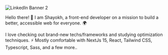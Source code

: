 ![LinkedIn Banner 2](https://github.com/user-attachments/assets/22d17cea-9840-4b43-95a7-0d140c23a7e0)

Hello there! 👋 I am Shayokh, a front-end developer on a mission to build a better, accessible web for everyone. 🌍

I love checking out brand-new techs/frameworks and studying optimization techniques. ⚡ Mostly comfortable with NextJs 15, React, Tailwind CSS, Typescript, Sass, and a few more..
